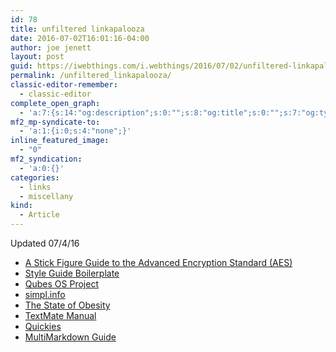 ```yaml
---
id: 78
title: unfiltered linkapalooza
date: 2016-07-02T16:01:16-04:00
author: joe jenett
layout: post
guid: https://iwebthings.com/i.webthings/2016/07/02/unfiltered-linkapalooza/
permalink: /unfiltered_linkapalooza/
classic-editor-remember:
  - classic-editor
complete_open_graph:
  - 'a:7:{s:14:"og:description";s:0:"";s:8:"og:title";s:0:"";s:7:"og:type";s:0:"";s:12:"twitter:card";s:7:"summary";s:15:"twitter:creator";s:0:"";s:19:"twitter:description";s:0:"";s:8:"og:image";s:0:"";}'
mf2_mp-syndicate-to:
  - 'a:1:{i:0;s:4:"none";}'
inline_featured_image:
  - "0"
mf2_syndication:
  - 'a:0:{}'
categories:
  - links
  - miscellany
kind:
  - Article
---
```

Updated 07/4/16

  * [A Stick Figure Guide to the Advanced Encryption Standard (AES)](http://www.moserware.com/2009/09/stick-figure-guide-to-advanced.html "A Stick Figure Guide to the Advanced Encryption Standard (AES)")
  * [Style Guide Boilerplate](http://bjankord.github.io/Style-Guide-Boilerplate/ "Style Guide Boilerplate")
  * [Qubes OS Project](https://www.qubes-os.org/ "Qubes OS Project")
  * [simpl.info](http://simpl.info/ "simpl.info")
  * [The State of Obesity](http://stateofobesity.org/ "The State of Obesity")
  * [TextMate Manual](http://manual.textmate.org/ "TextMate Manual")
  * [Quickies](http://quickies.seriot.ch/ "Quickies")
  * [MultiMarkdown Guide](https://rawgit.com/fletcher/human-markdown-reference/master/index.html "MultiMarkdown Guide")